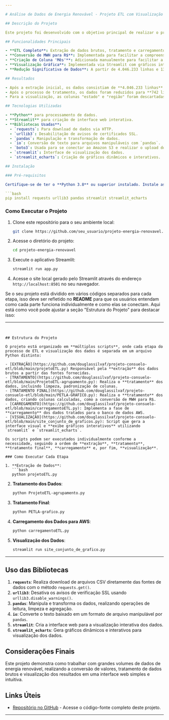 ```yaml
---

# Análise de Dados de Energia Renovável - Projeto ETL com Visualização

## Descrição do Projeto

Este projeto foi desenvolvido com o objetivo principal de realizar o processo de **Extração, Transformação e Carregamento (ETL)** de dados relacionados à geração e consumo de energia renovável. Posteriormente, foi estendida a funcionalidade de visualização dos dados através de um site criado com **Streamlit**. Os dados foram obtidos a partir de fontes abertas fornecidas pelo ONS (Operador Nacional do Sistema Elétrico) e processados para permitir análises mais eficientes e uma visualização clara dos resultados.

## Funcionalidades Principais

- **ETL Completo**: Extração de dados brutos, tratamento e carregamento em banco de dados AWS.
- **Conversão de MWH para R$**: Implementada para facilitar a compreensão dos custos energéticos.
- **Criação de Coluna 'Mês'**: Adicionada manualmente para facilitar a análise temporal dos dados.
- **Visualização Gráfica**: Implementada via Streamlit com gráficos interativos utilizando a biblioteca `streamlit_echarts`.
- **Redução Significativa de Dados**: A partir de 4.046.233 linhas e 13 colunas para 41 linhas e 4 colunas após limpeza e tratamento.

## Resultados

- Após a extração inicial, os dados consistiam de **4.046.233 linhas** e **13 colunas**.
- Após o processo de tratamento, os dados foram reduzidos para **742 linhas** e **5 colunas**.
- Para a visualização, as colunas "estado" e "região" foram descartadas, resultando em uma tabela final de **41 linhas** e **4 colunas** com a adição de uma nova coluna calculada em partes por milhão (ppm).

## Tecnologias Utilizadas

- **Python** para processamento de dados.
- **Streamlit** para criação de interface web interativa.
- **Bibliotecas Usadas**:
  - `requests`: Para download de dados via HTTP.
  - `urllib3`: Desabilitação de avisos de certificados SSL.
  - `pandas`: Manipulação e transformação de dados.
  - `io`: Conversão de texto para arquivos manipuláveis com `pandas`.
  - `boto3`: Usada para se conectar ao Amazon S3 e realizar o upload do arquivo especificado para o bucket escolhido..
  - `streamlit`: Interface de visualização dos dados.
  - `streamlit_echarts`: Criação de gráficos dinâmicos e interativos.

## Instalação

### Pré-requisitos

Certifique-se de ter o **Python 3.8** ou superior instalado. Instale as dependências necessárias executando o seguinte comando:

```bash
pip install requests urllib3 pandas streamlit streamlit_echarts
```

### Como Executar o Projeto

1. Clone este repositório para o seu ambiente local:
   ```bash
   git clone https://github.com/seu_usuario/projeto-energia-renovavel.git
   ```
2. Acesse o diretório do projeto:
   ```bash
   cd projeto-energia-renovavel
   ```
3. Execute o aplicativo Streamlit:
   ```bash
   streamlit run app.py
   ```

4. Acesse o site local gerado pelo Streamlit através do endereço `http://localhost:8501` no seu navegador.

Se o seu projeto está dividido em vários códigos separados para cada etapa, isso deve ser refletido no **README** para que os usuários entendam como cada parte funciona individualmente e como elas se conectam. Aqui está como você pode ajustar a seção "Estrutura do Projeto" para destacar isso:

---
```


## Estrutura do Projeto

O projeto está organizado em **múltiplos scripts**, onde cada etapa do processo de ETL e visualização dos dados é separada em um arquivo Python distinto:

- [EXTRAÇÃO](https://github.com/douglassilvaf/projeto-consuelo-etl/blob/main/projetoETL.py) Responsável pela **extração** dos dados brutos a partir das fontes fornecidas.
- [TRATAMENTO](https://github.com/douglassilvaf/projeto-consuelo-etl/blob/main/ProjetoETL-agrupamento.py): Realiza o **tratamento** dos dados, incluindo limpeza, padronização de colunas.
- [TRATAMENTO FINAL](https://github.com/douglassilvaf/projeto-consuelo-etl/blob/main/PETLA-GRAFICO.py): Realiza o **tratamento** dos dados, criando colunas calculadas, como a conversão de MWH para R$.
- [CARREGAMENTO](https://github.com/douglassilvaf/projeto-consuelo-etl/blob/main/carregamentoETL.py): Implementa a fase de **carregamento** dos dados tratados para o banco de dados AWS.
- [VISUALIZAÇÃO](https://github.com/douglassilvaf/projeto-consuelo-etl/blob/main/site_conjunto_de_graficos.py): Script que gera a interface visual e **exibe gráficos interativos** utilizando `streamlit` e `streamlit_echarts`.

Os scripts podem ser executados individualmente conforme a necessidade, seguindo a ordem de **extração**, **tratamento**, **tratamento final**, **carregamento** e, por fim, **visualização**.

### Como Executar Cada Etapa

1. **Extração de Dados**:
   ```bash
   python projetoETL.py
   ```
2. **Tratamento dos Dados**:
   ```bash
   python ProjetoETL-agrupamento.py
   ```
2. **Tratamento Final**:
   ```bash
   python PETLA-grafico.py
   ```
3. **Carregamento dos Dados para AWS**:
   ```bash
   python carregamentoETL.py
   ```
4. **Visualização dos Dados**:
   ```bash
   streamlit run site_conjunto_de_grafico.py
   ```

---

## Uso das Bibliotecas

1. **`requests`**: Realiza download de arquivos CSV diretamente das fontes de dados com o método `requests.get()`.
2. **`urllib3`**: Desativa os avisos de verificação SSL usando `urllib3.disable_warnings()`.
3. **`pandas`**: Manipula e transforma os dados, realizando operações de leitura, limpeza e agregação.
4. **`io`**: Converte o texto baixado em um formato de arquivo manipulável por `pandas`.
5. **`streamlit`**: Cria a interface web para a visualização interativa dos dados.
6. **`streamlit_echarts`**: Gera gráficos dinâmicos e interativos para visualização dos dados.

## Considerações Finais

Este projeto demonstra como trabalhar com grandes volumes de dados de energia renovável, realizando a conversão de valores, tratamento de dados brutos e visualização dos resultados em uma interface web simples e intuitiva.

## Links Úteis

- [Repositório no GitHub](https://github.com/seu_usuario/projeto-energia-renovavel) - Acesse o código-fonte completo deste projeto.

---
